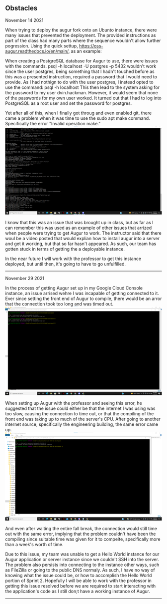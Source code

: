 Obstacles
-----------------------------------------------------------------------------------------------------------------------------------------
November 14 2021

When trying to deploy the augur fork onto an Ubunto instance, there were many issues that prevented the deployment.
The provided instructions as part of the class had many parts where the sequence wouldn't allow further pogression.
Using the quick settup, https://oss-augur.readthedocs.io/en/main/, as an example:

When creating a PostgreSQL database for Augur to use, there were issues with the commands. 
psql -h localhost -U postgres -p 5432 wouldn't work since the user postgres, being something that I hadn't touched before as this was a presented instruction,
required a password that I would need to provide. As I had nothign to do with the user postgres, I instead opted to use the command: psql -h localhost
This then lead to the system asking for the password to my user dvin.hackman. However, it would seem that none of the passwords for my own user worked.
It turned out that I had to log into PostgreSQL as a root user and set the password for postgres.

Yet after all of this, when I finally got throug and even enabled git, there came a problem when it was time to use the sudo apt make command.
Specifically the error "Invalid operation make." 
![nov14](screenshots/nov-14-2021.png)

I know that this was an issue that was brought up in class, but as far as I can remember this 
was used as an example of other issues that arrized when people were trying to get Augur to work. The instructor said that there woul be a 
video posted that would explian how to install augur into a server and get it working, but that so far hasn't appeared. As such, our team has gotten stuck 
in terms of getting the a deployable instance.

In the near future I will work with the professor to get this instance deployed, but until then, it's going to have to go unfulfilled.

-------------------------------------------------------------------------------------------------------------------------------------------

November 29 2021

In the process of getting Augur set up in my Google Cloud Console instance, an issue arrised wehre I was incapable of getting connected to it. 
Ever since setting the front end of Augur to compile, there would be an arror that the connection took too long and was timed out.
![SSH Issues](screenshots/sshIssues.png)

When setting up Augur with the professor and seeing this error, he suggested that the issue could either be that the internet I was using was too slow,
causing the connection to time out, or that the compiling of the front end was taking up to much of the server's CPU.
After going to another internet source, specifically the engineering building, the same error came up.
![SSH Issues 2](screenshots/sshIssues2.png)

And even after waiting the entire fall break, the connection would still time out with the same error, implying that the problem couldn't have been the compiling
since suitable time was given for it to compelte, specifically more than a week's worth of time.

Due to this issue, my team was unable to get a Hello World instance for our Augur application or server instance since we couldn't SSH into the server. The problem
also persists into connecting to the instance other ways, such as FileZilla or going to the public DNS normaly. As such, I have no way of knowing what the issue 
could be, or how to accomplish the Hello World portion of Sprint 2. Hopefully I will be able to work with the professor in getting this issue resolved before we are 
required to start interacting with the application's code as I still don;t have a working instance of Augur.

----------------------------------------------------------------------------------------------------------------------------------------------------------------------

